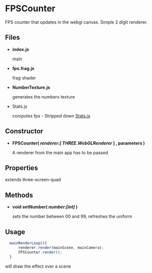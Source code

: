 # FPSCounter

FPS counter that updates in the webgl canvas. Simple 2 digit renderer.


## Files

* **index.js**

  main

* **fps.frag.js**

  frag shader


* **NumberTexture.js**

  generates the numbers texture

* Stats.js

  computes fps - Stripped down [Stats.js](https://github.com/mrdoob/stats.js/)



## Constructor




* **FPSCounter( *renderer:[ THREE.WebGLRenderer* ] , parameters )**

  A renderer from the main app has to be passed 


## Properties

extends three-screen-quad


## Methods

* **void setNumber( *number:[int]* )**

  sets the number between 00 and 99, refreshes the uniform
  
## Usage

  ```javascript
    mainRenderLoop(){
    	renderer.render(mainScene, mainCamera);
    	FPSCounter.render();
    }
  ```

  will draw the effect over a scene 
